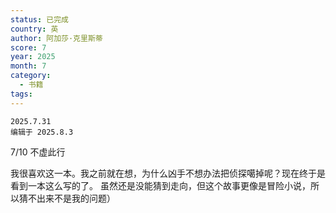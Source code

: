 ```yaml
---
status: 已完成
country: 英
author: 阿加莎·克里斯蒂
score: 7
year: 2025
month: 7
category:
  - 书籍
tags:
---
```

	2025.7.31
	编辑于 2025.8.3

7/10 不虚此行

我很喜欢这一本。我之前就在想，为什么凶手不想办法把侦探噶掉呢？现在终于是看到一本这么写的了。
虽然还是没能猜到走向，但这个故事更像是冒险小说，所以猜不出来不是我的问题）